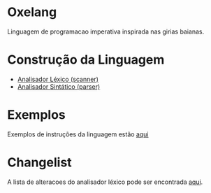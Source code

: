 # Oxelang

Linguagem de programacao imperativa inspirada nas girias baianas.

# Construção da Linguagem
- [Analisador Léxico (scanner)](lexer/scanner.l)
- [Analisador Sintático (parser)](parser/paser.y)

# Exemplos

Exemplos de instruções da linguagem estão [aqui](exemplos/exemplos2.txt)

# Changelist

A lista de alteracoes do analisador léxico pode ser encontrada [aqui](lexer/README.md#Changelist).

